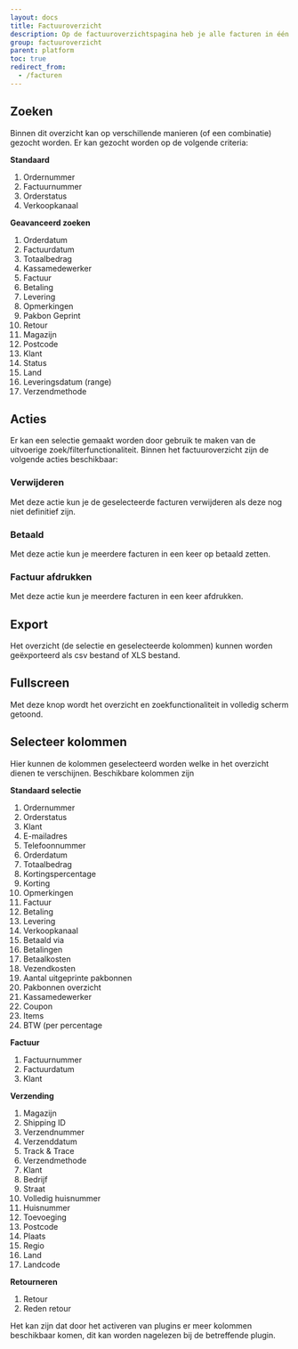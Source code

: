 ```yaml
---
layout: docs
title: Factuuroverzicht
description: Op de factuuroverzichtspagina heb je alle facturen in één overzicht. Je kunt hier op filteren, meer informatie tonen, bulkacties uitvoeren en exports maken.
group: factuuroverzicht
parent: platform
toc: true
redirect_from:
  - /facturen
---
```

## Zoeken

Binnen dit overzicht kan op verschillende manieren (of een combinatie) gezocht worden. Er kan gezocht worden op de volgende criteria:

**Standaard**
1. Ordernummer
2. Factuurnummer
3. Orderstatus
4. Verkoopkanaal

**Geavanceerd zoeken**
1. Orderdatum
2. Factuurdatum
3. Totaalbedrag
4. Kassamedewerker
5. Factuur
6. Betaling
7. Levering
8. Opmerkingen
9. Pakbon Geprint
10. Retour
11. Magazijn
12. Postcode
13. Klant
14. Status
15. Land
16. Leveringsdatum (range)
17. Verzendmethode

## Acties
Er kan een selectie gemaakt worden door gebruik te maken van de uitvoerige zoek/filterfunctionaliteit. 
Binnen het factuuroverzicht zijn de volgende acties beschikbaar:

### Verwijderen
  Met deze actie kun je de geselecteerde facturen verwijderen als deze nog niet definitief zijn.
  
### Betaald
  Met deze actie kun je meerdere facturen in een keer op betaald zetten.
  
### Factuur afdrukken
  Met deze actie kun je meerdere facturen in een keer afdrukken.

## Export
Het overzicht (de selectie en geselecteerde kolommen) kunnen worden geëxporteerd als csv bestand of XLS bestand. 

## Fullscreen
Met deze knop wordt het overzicht en zoekfunctionaliteit in volledig scherm getoond.

## Selecteer kolommen
Hier kunnen de kolommen geselecteerd worden welke in het overzicht dienen te verschijnen. Beschikbare kolommen zijn

**Standaard selectie**
1. Ordernummer
2. Orderstatus
3. Klant
4. E-mailadres
5. Telefoonnummer
6. Orderdatum
7. Totaalbedrag
8. Kortingspercentage
9. Korting
10. Opmerkingen
11. Factuur
12. Betaling
13. Levering
14. Verkoopkanaal
15. Betaald via
16. Betalingen
17. Betaalkosten
18. Vezendkosten
19. Aantal uitgeprinte pakbonnen
20. Pakbonnen overzicht
21. Kassamedewerker
22. Coupon
23. Items
24. BTW (per percentage

**Factuur**
1. Factuurnummer
2. Factuurdatum
3. Klant

**Verzending**
1. Magazijn
2. Shipping ID
3. Verzendnummer
4. Verzenddatum
5. Track & Trace
6. Verzendmethode
7. Klant
8. Bedrijf
9. Straat
10. Volledig huisnummer
11. Huisnummer
12. Toevoeging
13. Postcode
14. Plaats
15. Regio
16. Land
17. Landcode

**Retourneren**
1. Retour
2. Reden retour

Het kan zijn dat door het activeren van plugins er meer kolommen beschikbaar komen, dit kan worden nagelezen bij de betreffende plugin.

